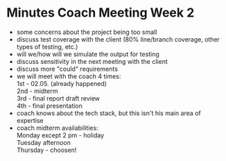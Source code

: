 # Minutes Coach Meeting Week 2 
- some concerns about the project being too small
- discuss test coverage with the client (80% line/branch coverage, other types of testing, etc.)
- will we/how will we simulate the output for testing
- discuss sensitivity in the next meeting with the client
- discuss more "could" requirements
- we will meet with the coach 4 times:\
1st - 02.05. (already happened)\
2nd - midterm\
3rd - final report draft review\
4th - final presentation
- coach knows about the tech stack, but this isn't his main area of expertise
- coach midterm availabilities:\
Monday except 2 pm - holiday\
Tuesday afternoon\
Thursday - choosen!